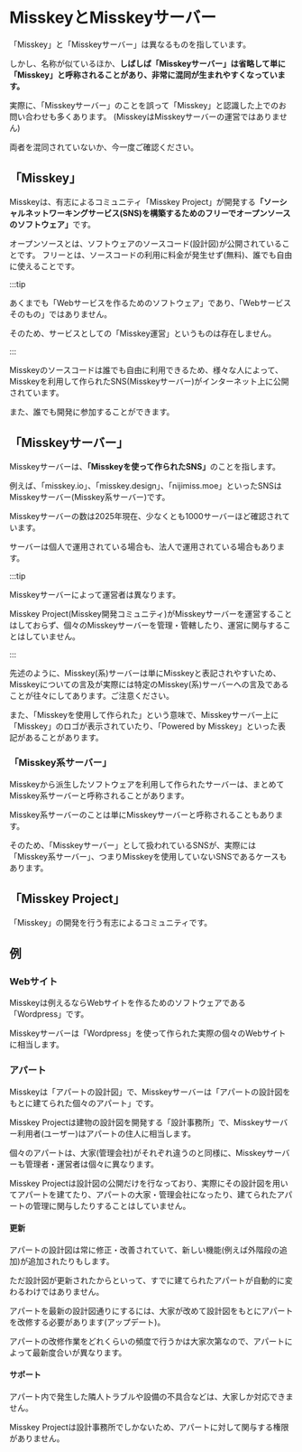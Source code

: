 # MisskeyとMisskeyサーバー

「Misskey」と「Misskeyサーバー」は異なるものを指しています。

しかし、名称が似ているほか、<b>しばしば「Misskeyサーバー」は省略して単に「Misskey」と呼称されることがあり、非常に混同が生まれやすくなっています。</b>

実際に、「Misskeyサーバー」のことを誤って「Misskey」と認識した上でのお問い合わせも多くあります。
(MisskeyはMisskeyサーバーの運営ではありません)

両者を混同されていないか、今一度ご確認ください。

## 「Misskey」

Misskeyは、有志によるコミュニティ「Misskey Project」が開発する<b>「ソーシャルネットワーキングサービス(SNS)を構築するためのフリーでオープンソースのソフトウェア」</b>です。

オープンソースとは、ソフトウェアのソースコード(設計図)が公開されていることです。
フリーとは、ソースコードの利用に料金が発生せず(無料)、誰でも自由に使えることです。

:::tip

あくまでも「Webサービスを作るためのソフトウェア」であり、「Webサービスそのもの」ではありません。

そのため、サービスとしての「Misskey運営」というものは存在しません。

:::

Misskeyのソースコードは誰でも自由に利用できるため、様々な人によって、Misskeyを利用して作られたSNS(Misskeyサーバー)がインターネット上に公開されています。

また、誰でも開発に参加することができます。

## 「Misskeyサーバー」

Misskeyサーバーは、<b>「Misskeyを使って作られたSNS」</b>のことを指します。

例えば、「misskey.io」、「misskey.design」、「nijimiss.moe」といったSNSはMisskeyサーバー(Misskey系サーバー)です。

Misskeyサーバーの数は2025年現在、少なくとも1000サーバーほど確認されています。

サーバーは個人で運用されている場合も、法人で運用されている場合もあります。

:::tip

Misskeyサーバーによって運営者は異なります。

Misskey Project(Misskey開発コミュニティ)がMisskeyサーバーを運営することはしておらず、個々のMisskeyサーバーを管理・管轄したり、運営に関与することはしていません。

:::

先述のように、Misskey(系)サーバーは単にMisskeyと表記されやすいため、Misskeyについての言及が実際には特定のMisskey(系)サーバーへの言及であることが往々にしてあります。ご注意ください。

また、「Misskeyを使用して作られた」という意味で、Misskeyサーバー上に「Misskey」のロゴが表示されていたり、「Powered by Misskey」といった表記があることがあります。

### 「Misskey系サーバー」

Misskeyから派生したソフトウェアを利用して作られたサーバーは、まとめてMisskey系サーバーと呼称されることがあります。

Misskey系サーバーのことは単にMisskeyサーバーと呼称されることもあります。

そのため、「Misskeyサーバー」として扱われているSNSが、実際には「Misskey系サーバー」、つまりMisskeyを使用していないSNSであるケースもあります。

## 「Misskey Project」

「Misskey」の開発を行う有志によるコミュニティです。

## 例

### Webサイト

Misskeyは例えるならWebサイトを作るためのソフトウェアである「Wordpress」です。

Misskeyサーバーは「Wordpress」を使って作られた実際の個々のWebサイトに相当します。

### アパート

Misskeyは「アパートの設計図」で、Misskeyサーバーは「アパートの設計図をもとに建てられた個々のアパート」です。

Misskey Projectは建物の設計図を開発する「設計事務所」で、Misskeyサーバー利用者(ユーザー)はアパートの住人に相当します。

個々のアパートは、大家(管理会社)がそれぞれ違うのと同様に、Misskeyサーバーも管理者・運営者は個々に異なります。

Misskey Projectは設計図の公開だけを行なっており、実際にその設計図を用いてアパートを建てたり、アパートの大家・管理会社になったり、建てられたアパートの管理に関与したりすることはしていません。

#### 更新

アパートの設計図は常に修正・改善されていて、新しい機能(例えば外階段の追加)が追加されたりもします。

ただ設計図が更新されたからといって、すでに建てられたアパートが自動的に変わるわけではありません。

アパートを最新の設計図通りにするには、大家が改めて設計図をもとにアパートを改修する必要があります(アップデート)。

アパートの改修作業をどれくらいの頻度で行うかは大家次第なので、アパートによって最新度合いが異なります。

#### サポート

アパート内で発生した隣人トラブルや設備の不具合などは、大家しか対応できません。

Misskey Projectは設計事務所でしかないため、アパートに対して関与する権限がありません。
